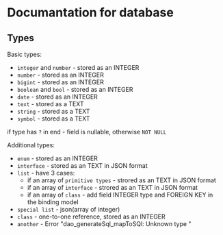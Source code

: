 # Documantation for database

## Types

Basic types:

* `integer` and `number` - stored as an INTEGER
* `number` - stored as an INTEGER
* `bigint`  - stored as an INTEGER
* `boolean` and `bool` - stored as an INTEGER
* `date` - stored as an INTEGER
* `text` - stored as a TEXT
* `string` - stored as a TEXT
* `symbol` - stored as a TEXT

if type has `?` in end - field is nullable, otherwise `NOT NULL`

Additional types:

* `enum` - stored as an INTEGER
* `interface` - stored as an TEXT in JSON format
* `list` - have 3 cases:
  * if an array of `primitive types` - strored as an TEXT in JSON format
  * if an array of `interface` - strored as an TEXT in JSON format
  * if an array of `class` - add field INTEGER type and FOREIGN KEY in the binding model
* `special list` - json(array of integer)
* `class` - one-to-one reference,  stored as an INTEGER
* `another` - Error "dao_generateSql_mapToSQl: Unknown type "
